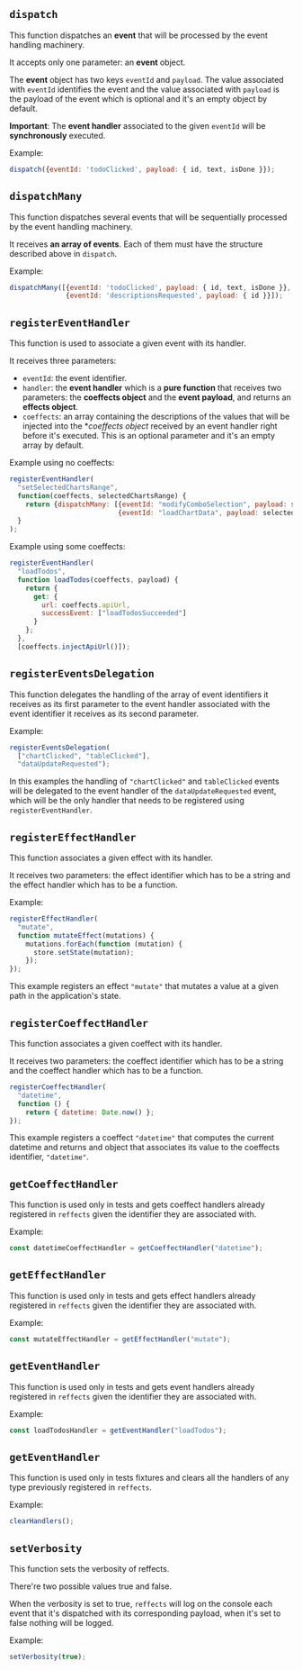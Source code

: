 ## `dispatch`
This function dispatches an **event** that will be processed by the event handling machinery.

It accepts only one parameter: an **event** object. 

The **event** object has two keys `eventId` and `payload`. The value associated with  `eventId` identifies the event and the value associated with `payload` is the payload of the event which is optional and it's an empty object by default.

**Important**: The **event handler** associated to the given `eventId` will be **synchronously** executed.

Example:
```js
dispatch({eventId: 'todoClicked', payload: { id, text, isDone }});
```

## `dispatchMany`
This function dispatches several events that will be sequentially processed by the event handling machinery.

It receives **an array of events**. Each of them must have the structure described above in `dispatch`.

Example:
```js
dispatchMany([{eventId: 'todoClicked', payload: { id, text, isDone }},
              {eventId: 'descriptionsRequested', payload: { id }}]);
```

## `registerEventHandler`
This function is used to associate a given event with its handler.

It receives three parameters: 
* `eventId`: the event identifier.
* `handler`: the **event handler** which is a **pure function** that receives two parameters: the **coeffects object** and the **event payload**, and returns an **effects object**.
* `coeffects`: an array containing the descriptions of the values that will be injected into the **coeffects object* received by an event handler right before it's executed. This is an optional parameter and it's an empty array by default.

Example using no coeffects:
```js
registerEventHandler(
  "setSelectedChartsRange",
  function(coeffects, selectedChartsRange) {
    return {dispatchMany: [{eventId: "modifyComboSelection", payload: selected-charts-range},
                           {eventId: "loadChartData", payload: selected-charts-range}]};
  }
);
```

Example using some coeffects:
```js
registerEventHandler(
  "loadTodos", 
  function loadTodos(coeffects, payload) {
    return {
      get: {
        url: coeffects.apiUrl,
        successEvent: ["loadTodosSucceeded"]
      }
    };
  }, 
  [coeffects.injectApiUrl()]);
```

## `registerEventsDelegation`
This function delegates the handling of the array of event identifiers it receives as its first parameter
to the event handler associated with the event identifier it receives as its second parameter.

Example:
```js
registerEventsDelegation(
  ["chartClicked", "tableClicked"],
  "dataUpdateRequested");
```

In this examples the handling of `"chartClicked"` and `tableClicked` events
will be delegated to the event handler of the `dataUpdateRequested` event,
which will be the only handler that needs to be registered using `registerEventHandler`.

## `registerEffectHandler`
This function associates a given effect with its handler.

It receives two parameters: the effect identifier which has to be a string and the effect handler which has to be a function.

Example:
```js
registerEffectHandler(
  "mutate", 
  function mutateEffect(mutations) {
    mutations.forEach(function (mutation) {
      store.setState(mutation);
    });
});  
```

This example registers an effect `"mutate"` that mutates a value at a given path in the application's state.

## `registerCoeffectHandler`
This function associates a given coeffect with its handler.

It receives two parameters: the coeffect identifier which has to be a string and the coeffect handler which has to be a function.

```js
registerCoeffectHandler(
  "datetime", 
  function () {
    return { datetime: Date.now() };
});
```

This example registers a coeffect `"datetime"` that computes the current datetime
and returns and object that associates its value to the coeffects identifier, `"datetime"`.

## `getCoeffectHandler`
This function is used only in tests and gets coeffect handlers already registered in `reffects` given 
the identifier they are associated with.

Example:
```js
const datetimeCoeffectHandler = getCoeffectHandler("datetime");
```
## `getEffectHandler`
This function is used only in tests and gets effect handlers already registered in `reffects` given 
the identifier they are associated with.

Example:
```js
const mutateEffectHandler = getEffectHandler("mutate");
```

## `getEventHandler`
This function is used only in tests and gets event handlers already registered in `reffects` given 
the identifier they are associated with.

Example:
```js
const loadTodosHandler = getEventHandler("loadTodos");
```

## `getEventHandler`
This function is used only in tests fixtures and clears all the handlers of any type previously registered in `reffects`.

Example:
```js
clearHandlers();
```

## `setVerbosity`
This function sets the verbosity of reffects. 

There're two possible values true and false.

When the verbosity is set to true, `reffects` will log on the console each event that it's dispatched with its corresponding payload,
when it's set to false nothing will be logged.

Example:
```js
setVerbosity(true);
```

